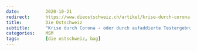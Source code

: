 ```yaml
---
date:          2020-10-21
redirect:      https://www.dieostschweiz.ch/artikel/krise-durch-corona-oder-durch-aufaddierte-testergebnisse-5YQ5OlO
title:         Die Ostschweiz
subtitle:      "Krise durch Corona - oder durch aufaddierte Testergebnisse"
categories:    MSM
tags:          [die ostschweiz, bag]
---
```

